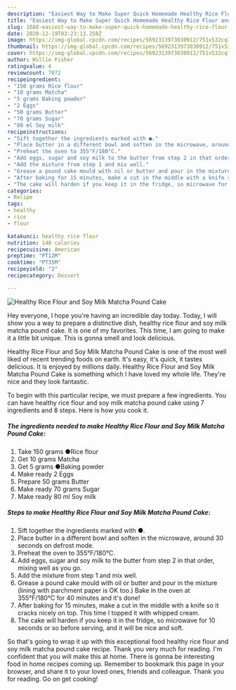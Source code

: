 ```yaml
---
description: "Easiest Way to Make Super Quick Homemade Healthy Rice Flour and Soy Milk Matcha Pound Cake"
title: "Easiest Way to Make Super Quick Homemade Healthy Rice Flour and Soy Milk Matcha Pound Cake"
slug: 1688-easiest-way-to-make-super-quick-homemade-healthy-rice-flour-and-soy-milk-matcha-pound-cake
date: 2020-12-19T03:23:13.258Z
image: https://img-global.cpcdn.com/recipes/5692313973030912/751x532cq70/healthy-rice-flour-and-soy-milk-matcha-pound-cake-recipe-main-photo.jpg
thumbnail: https://img-global.cpcdn.com/recipes/5692313973030912/751x532cq70/healthy-rice-flour-and-soy-milk-matcha-pound-cake-recipe-main-photo.jpg
cover: https://img-global.cpcdn.com/recipes/5692313973030912/751x532cq70/healthy-rice-flour-and-soy-milk-matcha-pound-cake-recipe-main-photo.jpg
author: Willie Fisher
ratingvalue: 4
reviewcount: 7072
recipeingredient:
- "150 grams Rice flour"
- "10 grams Matcha"
- "5 grams Baking powder"
- "2 Eggs"
- "50 grams Butter"
- "70 grams Sugar"
- "80 ml Soy milk"
recipeinstructions:
- "Sift together the ingredients marked with ●."
- "Place butter in a different bowl and soften in the microwave, around 30 seconds on defrost mode."
- "Preheat the oven to 355°F/180°C."
- "Add eggs, sugar and soy milk to the butter from step 2 in that order, mixing well as you go."
- "Add the mixture from step 1 and mix well."
- "Grease a pound cake mould with oil or butter and pour in the mixture (lining with parchment paper is OK too.) Bake in the oven at 355°F/180°C for 40 minutes and it&#39;s done!"
- "After baking for 15 minutes, make a cut in the middle with a knife so it cracks nicely on top. This time I topped it with whipped cream."
- "The cake will harden if you keep it in the fridge, so microwave for 10 seconds or so before serving, and it will be nice and soft."
categories:
- Recipe
tags:
- healthy
- rice
- flour

katakunci: healthy rice flour 
nutrition: 148 calories
recipecuisine: American
preptime: "PT12M"
cooktime: "PT35M"
recipeyield: "2"
recipecategory: Dessert

---
```



![Healthy Rice Flour and Soy Milk Matcha Pound Cake](https://img-global.cpcdn.com/recipes/5692313973030912/751x532cq70/healthy-rice-flour-and-soy-milk-matcha-pound-cake-recipe-main-photo.jpg)

Hey everyone, I hope you're having an incredible day today. Today, I will show you a way to prepare a distinctive dish, healthy rice flour and soy milk matcha pound cake. It is one of my favorites. This time, I am going to make it a little bit unique. This is gonna smell and look delicious.



Healthy Rice Flour and Soy Milk Matcha Pound Cake is one of the most well liked of recent trending foods on earth. It's easy, it's quick, it tastes delicious. It is enjoyed by millions daily. Healthy Rice Flour and Soy Milk Matcha Pound Cake is something which I have loved my whole life. They're nice and they look fantastic.


To begin with this particular recipe, we must prepare a few ingredients. You can have healthy rice flour and soy milk matcha pound cake using 7 ingredients and 8 steps. Here is how you cook it.

<!--inarticleads1-->

##### The ingredients needed to make Healthy Rice Flour and Soy Milk Matcha Pound Cake:

1. Take 150 grams ●Rice flour
1. Get 10 grams Matcha
1. Get 5 grams ●Baking powder
1. Make ready 2 Eggs
1. Prepare 50 grams Butter
1. Make ready 70 grams Sugar
1. Make ready 80 ml Soy milk




<!--inarticleads2-->

##### Steps to make Healthy Rice Flour and Soy Milk Matcha Pound Cake:

1. Sift together the ingredients marked with ●.
1. Place butter in a different bowl and soften in the microwave, around 30 seconds on defrost mode.
1. Preheat the oven to 355°F/180°C.
1. Add eggs, sugar and soy milk to the butter from step 2 in that order, mixing well as you go.
1. Add the mixture from step 1 and mix well.
1. Grease a pound cake mould with oil or butter and pour in the mixture (lining with parchment paper is OK too.) Bake in the oven at 355°F/180°C for 40 minutes and it&#39;s done!
1. After baking for 15 minutes, make a cut in the middle with a knife so it cracks nicely on top. This time I topped it with whipped cream.
1. The cake will harden if you keep it in the fridge, so microwave for 10 seconds or so before serving, and it will be nice and soft.




So that's going to wrap it up with this exceptional food healthy rice flour and soy milk matcha pound cake recipe. Thank you very much for reading. I'm confident that you will make this at home. There is gonna be interesting food in home recipes coming up. Remember to bookmark this page in your browser, and share it to your loved ones, friends and colleague. Thank you for reading. Go on get cooking!
